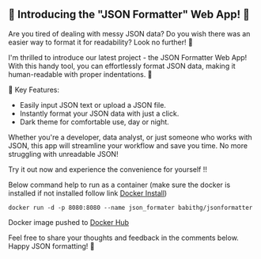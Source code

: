 ## 🚀 Introducing the "JSON Formatter" Web App! 🚀

Are you tired of dealing with messy JSON data? Do you wish there was an easier way to format it for readability? Look no further! 🌟

I'm thrilled to introduce our latest project - the JSON Formatter Web App! With this handy tool, you can effortlessly format JSON data, making it human-readable with proper indentations. 🧐

📌 Key Features:

- Easily input JSON text or upload a JSON file.
- Instantly format your JSON data with just a click.
- Dark theme for comfortable use, day or night.

Whether you're a developer, data analyst, or just someone who works with JSON, this app will streamline your workflow and save you time. No more struggling with unreadable JSON!

Try it out now and experience the convenience for yourself !!

Below command help to run as a container (make sure the docker is installed if not installed follow link [Docker Install](https://docs.docker.com/engine/install/))

```console
docker run -d -p 8080:8080 --name json_formater babithg/jsonformatter
```

Docker image pushed to [Docker Hub](https://hub.docker.com/r/babithg/jsonformatter)

Feel free to share your thoughts and feedback in the comments below. Happy JSON formatting! 🎉


